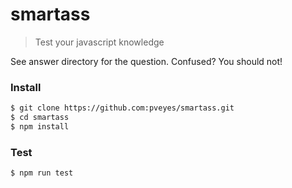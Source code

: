 # smartass

> Test your javascript knowledge

See answer directory for the question. Confused? You should not!

### Install

```sh
$ git clone https://github.com:pveyes/smartass.git
$ cd smartass
$ npm install
```

### Test

```sh
$ npm run test
```
